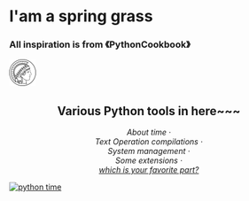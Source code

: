 # I'am a spring grass
### All inspiration is from 《PythonCookbook》

![Chauncey](https://github.com/Springrass/first_grass/blob/main/Album/max-planck-gesellschaft.svg)

<h2 align="center">Various Python tools in here~~~</h2>
<p align="center">
<em>
    About time
    · 
  </em>
  <br />
  <em>
    Text Operation compilations
    · 
  </em>
  <br />
  <em>
    System management
    · 
  </em>
  <br />
  <em>
    Some extensions
    · 
  </em>
  <br />
  <em>
    <a href="https://prettier.io/docs/en/plugins.html">
      which is your favorite part?
    </a>
  </em>
</p>

[![python time](https://img.shields.io/badge/CI-python-green?style=plastic&color=blue&logo=github&logoColor=green)](https://github.com/Springrass/first_grassi)
